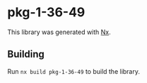 # pkg-1-36-49

This library was generated with [Nx](https://nx.dev).

## Building

Run `nx build pkg-1-36-49` to build the library.
